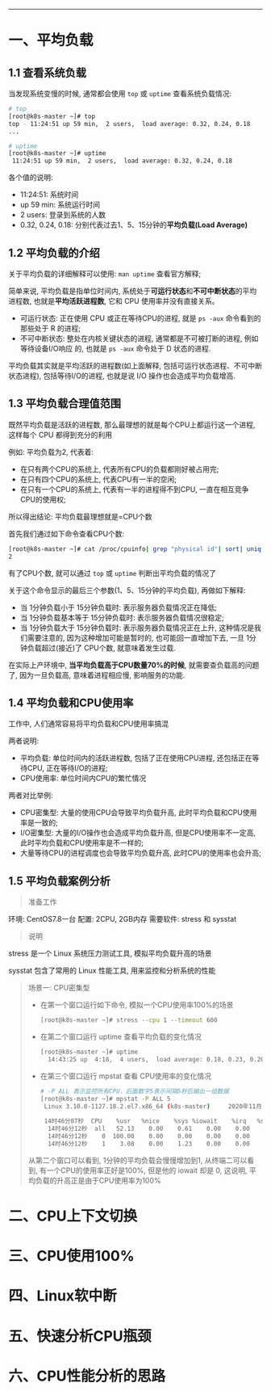 

---


# 一、平均负载
## 1.1 查看系统负载
当发现系统变慢的时候, 通常都会使用 `top` 或 `uptime` 查看系统负载情况:
```bash
# top
[root@k8s-master ~]# top
top - 11:24:51 up 59 min,  2 users,  load average: 0.32, 0.24, 0.18
...

# uptime
[root@k8s-master ~]# uptime
 11:24:51 up 59 min,  2 users,  load average: 0.32, 0.24, 0.18
```
各个值的说明:
- 11:24:51: 系统时间
- up 59 min: 系统运行时间
- 2 users: 登录到系统的人数
- 0.32, 0.24, 0.18: 分别代表过去1、5、15分钟的**平均负载(Load Average)**
    
## 1.2 平均负载的介绍

关于平均负载的详细解释可以使用: `man uptime` 查看官方解释;

简单来说, 平均负载是指单位时间内, 系统处于**可运行状态**和**不可中断状态**的平均进程数, 也就是**平均活跃进程数**, 它和 CPU 使用率并没有直接关系。
- 可运行状态: 正在使用 CPU 或正在等待CPU的进程, 就是 `ps -aux` 命令看到的那些处于 R 的进程;
- 不可中断状态: 整处在内核关键状态的进程, 通常都是不可被打断的进程, 例如等待设备I/O响应 的, 也就是 `ps -aux` 命令处于 D 状态的进程.

平均负载其实就是平均活跃的进程数(如上面解释, 包括可运行状态进程、不可中断状态进程), 包括等待I/O的进程, 也就是说 I/O 操作也会造成平均负载增高.

## 1.3 平均负载合理值范围
既然平均负载是活跃的进程数, 那么最理想的就是每个CPU上都运行这一个进程, 这样每个 CPU 都得到充分的利用

例如: 平均负载为2, 代表着:
- 在只有两个CPU的系统上, 代表所有CPU的负载都刚好被占用完;
- 在只有四个CPU的系统上, 代表CPU有一半的空闲;
- 在只有一个CPU的系统上, 代表有一半的进程得不到CPU, 一直在相互竞争CPU的使用权;

所以得出结论: 平均负载最理想就是=CPU个数

首先我们通过如下命令查看CPU个数:
```bash
[root@k8s-master ~]# cat /proc/cpuinfo| grep "physical id"| sort| uniq| wc -l
2
```
有了CPU个数, 就可以通过 `top` 或 `uptime` 判断出平均负载的情况了

关于这个命令显示的最后三个参数(1、5、15分钟的平均负载), 再做如下解释:
- 当 1分钟负载小于 15分钟负载时: 表示服务器负载情况正在降低;
- 当 1分钟负载基本等于 15分钟负载时: 表示服务器负载情况很稳定;
- 当 1分钟负载大于 15分钟负载时: 表示服务器负载情况正在上升, 这种情况是我们需要注意的, 因为这种增加可能是暂时的, 也可能回一直增加下去, 一旦 1分钟负载超过(接近)了 CPU个数, 就意味着发生过载.

在实际上产环境中, **当平均负载高于CPU数量70%的时候**, 就需要查负载高的问题了, 因为一旦负载高, 意味着进程相应慢, 影响服务的功能.

## 1.4 平均负载和CPU使用率
工作中, 人们通常容易将平均负载和CPU使用率搞混

两者说明:
- 平均负载: 单位时间内的活跃进程数, 包括了正在使用CPU进程, 还包括正在等待CPU, 正在等待I/O的进程;
- CPU使用率: 单位时间内CPU的繁忙情况

两者对比举例:
- CPU密集型: 大量的使用CPU会导致平均负载升高, 此时平均负载和CPU使用率是一致的;
- I/O密集型: 大量的I/O操作也会造成平均负载升高, 但是CPU使用率不一定高, 此时平均负载和CPU使用率是不一样的;
- 大量等待CPU的进程调度也会导致平均负载升高, 此时CPU的使用率也会升高;

## 1.5 平均负载案例分析
> 准备工作

环境: CentOS7.8一台
配置: 2CPU, 2GB内存
需要软件: stress 和 sysstat

> 说明

stress 是一个 Linux 系统压力测试工具, 模拟平均负载升高的场景 

sysstat 包含了常用的 Linux 性能工具, 用来监控和分析系统的性能

> 场景一: CPU密集型
> - 在第一个窗口运行如下命令, 模拟一个CPU使用率100%的场景
>    ```bash
>   [root@k8s-master ~]# stress --cpu 1 --timeout 600
>   ```    
> - 在第二个窗口运行 uptime 查看平均负载的变化情况
>   ```bash
>   [root@k8s-master ~]# uptime
>     14:43:25 up  4:18,  4 users,  load average: 0.18, 0.23, 0.20
>   ```
> - 在第三个窗口运行 mpstat 查看 CPU使用率的变化情况
>   ```bash
>   # -P ALL 表示监控所有CPU，后面数字5表示间隔5秒后输出一组数据
>   [root@k8s-master ~]# mpstat -P ALL 5
>    Linux 3.10.0-1127.18.2.el7.x86_64 (k8s-master) 	2020年11月13日 	_x86_64_	(2 CPU)
>    
>    14时46分07秒  CPU    %usr   %nice    %sys %iowait    %irq   %soft  %steal  %guest  %gnice   %idle
>     14时46分12秒  all   52.13    0.00    0.61    0.00    0.00    0.10    0.00    0.00    0.00   47.17
>     14时46分12秒    0  100.00    0.00    0.00    0.00    0.00    0.00    0.00    0.00    0.00    0.00
>     14时46分12秒    1    3.08    0.00    1.23    0.00    0.00    0.00    0.00    0.00    0.00   95.69
>   ```
>
> 从第二个窗口可以看到, 1分钟的平均负载会慢慢增加到1, 从终端二可以看到, 有一个CPU的使用率正好是100%, 但是他的 iowait 却是 0, 这说明, 平均负载的升高正是由于CPU使用率为100%




# 二、CPU上下文切换

# 三、CPU使用100%

# 四、Linux软中断

# 五、快速分析CPU瓶颈

# 六、CPU性能分析的思路